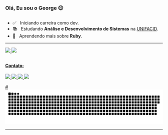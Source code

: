 ### Olá, Eu sou o George 😊
## 

- ✅ &nbsp; Iniciando  carreira como dev.
- 📚 &nbsp; Estudando **Análise e Desenvolvimento de Sistemas** na <a href="https://www.wyden.com.br/unifacid">UNIFACID</a>.
- 🚀 &nbsp; Aprendendo mais sobre **Ruby**.
 --- 
 
  <div>
  <a href="https://github.com/GeorgePires">
  <img height="150em" src="https://github-readme-stats.vercel.app/api?username=GeorgePires&show_icons=true&theme=nightowl&include_all_commits=true&count_private=true"/>
  <img height="150em" src="https://github-readme-stats.vercel.app/api/top-langs/?username=GeorgePires&layout=compact&langs_count=7&theme=nightowl"/>
  </div>
  
##
  <h4> Contato: </h4>
 
  <div>
  <a href="https://www.instagram.com/acld.sa" target="_blank">
  <img src="https://img.shields.io/badge/-Instagram-%23E4405F?style=for-the-badge&logo=instagram&logoColor=white" target="_blank"/>
  <a href="https://t.me/AclldSA" target="_blank">
  <img src="https://img.shields.io/badge/Telegram-2CA5E0?style=for-the-badge&logo=telegram&logoColor=white" target="_blank"/>
  <a href="https://discord.com/#3490" target="_blank">
  <img src="https://img.shields.io/badge/Discord-7289DA?style=for-the-badge&logo=discord&logoColor=white" target="_blank"/>
  <a href="https://www.linkedin.com/in/georgeasp-pi/" target="_blank">
  <img src="https://img.shields.io/badge/-LinkedIn-%230077B5?style=for-the-badge&logo=linkedin&logoColor=white" target="_blank"/>
  </div>
  
 

  
  #![Snake animation](https://github.com/GeorgePires/georgePires/blob/output/github-contribution-grid-snake.svg)
 
 ---
 
  
  
 
  
